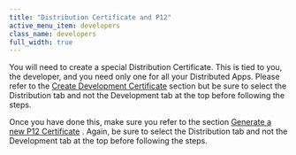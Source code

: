 ```yaml
---
title: "Distribution Certificate and P12"
active_menu_item: developers
class_name: developers
full_width: true
---
```



You will need to create a special Distribution Certificate. This is tied to you, the developer, and you need only one for all your Distributed Apps. Please refer to the [Create Development Certificate](/developers/documentation/ac-mobile-build-phonegap/certificates/ios-keys-and-certificates/do-it-yourself-guide/setting-up-for-development/certificates) section but be sure to select the Distribution tab and not the Development tab at the top before following the steps.

Once you have done this, make sure you refer to the section [Generate a new P12 Certificate](/developers/documentation/ac-mobile-build-phonegap/certificates/ios-keys-and-certificates/do-it-yourself-guide/setting-up-for-development/generating-a-p12-certificate) . Again, be sure to select the Distribution tab and not the Development tab at the top before following the steps.

